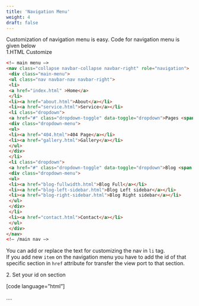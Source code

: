 ```yaml
---
title: 'Navigation Menu'
weight: 4
draft: false
---
```

Customization of navigation menu is easy. Code for navigation menu is given below  
1.HTML Customize

```html
<!– main menu –>
<nav class="collapse navbar-collapse navbar-right" role="navigation">
 <div class="main-menu">
 <ul class="nav navbar-nav navbar-right">
 <li>
 <a href="index.html" >Home</a>
 </li>
 <li><a href="about.html">About</a></li>
 <li><a href="service.html">Service</a></li>
 <li class="dropdown">
 <a href="#" class="dropdown-toggle" data-toggle="dropdown">Pages <span class="caret"></span></a>
 <div class="dropdown-menu">
 <ul>
 <li><a href="404.html">404 Page</a></li>
 <li><a href="gallery.html">Gallery</a></li>
 </ul>
 </div>
 </li>
 <li class="dropdown">
 <a href="#" class="dropdown-toggle" data-toggle="dropdown">Blog <span class="caret"></span></a>
 <div class="dropdown-menu">
 <ul>
 <li><a href="blog-fullwidth.html">Blog Full</a></li>
 <li><a href="blog-left-sidebar.html">Blog Left sidebar</a></li>
 <li><a href="blog-right-sidebar.html">Blog Right sidebar</a></li>
 </ul>
 </div>
 </li>
 <li><a href="contact.html">Contact</a></li>
 </ul>
 </div>
</nav>
<!– /main nav –>
```

You can add or replace the text for customizing the nav in `li` tag.  
If you add new `item` on the navigation menu you have to add the id of that specific section in `href` attribute for transfer the view port to that section.

2\. Set your id on section

\[code language=”html”\]

<section id="features">
 ….  
</section>

```